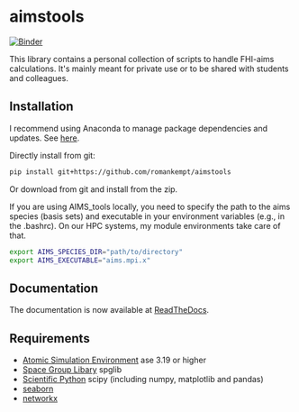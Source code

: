 # aimstools

[![Binder](https://mybinder.org/badge_logo.svg)](https://mybinder.org/v2/gh/romankempt/aimstools/HEAD)

This library contains a personal collection of scripts to handle FHI-aims calculations. It's mainly meant for private use or to be shared with students and colleagues.

## Installation

I recommend using Anaconda to manage package dependencies and updates. See [here](https://docs.conda.io/projects/conda/en/latest/user-guide/getting-started.html).

Directly install from git:

```bash
pip install git+https://github.com/romankempt/aimstools
```

Or download from git and install from the zip.

If you are using AIMS_tools locally, you need to specify the path to the aims species (basis sets) and executable in your environment variables (e.g., in the .bashrc).
On our HPC systems, my module environments take care of that.

```bash
export AIMS_SPECIES_DIR="path/to/directory"
export AIMS_EXECUTABLE="aims.mpi.x"
```


## Documentation
The documentation is now available at [ReadTheDocs](https://aims-tools.readthedocs.io/en/master/).


## Requirements

- [Atomic Simulation Environment](https://wiki.fysik.dtu.dk/ase/) ase 3.19 or higher
- [Space Group Libary](https://atztogo.github.io/spglib/python-spglib.html) spglib
- [Scientific Python](https://www.scipy.org/) scipy (including numpy, matplotlib and pandas)
- [seaborn](https://seaborn.pydata.org/)
- [networkx](https://networkx.github.io/documentation/stable/install.html)

